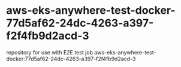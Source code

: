 # aws-eks-anywhere-test-docker-77d5af62-24dc-4263-a397-f2f4fb9d2acd-3
repository for use with E2E test job aws-eks-anywhere-test-docker:77d5af62-24dc-4263-a397-f2f4fb9d2acd-3
